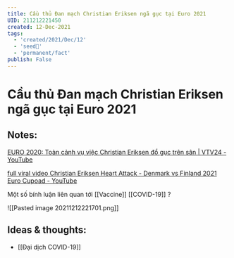 ```yaml
---
title: Cầu thủ Đan mạch Christian Eriksen ngã gục tại Euro 2021
UID: 211212221450
created: 12-Dec-2021
tags:
  - 'created/2021/Dec/12'
  - 'seed🥜'
  - 'permanent/fact'
publish: False
---
```

# Cầu thủ Đan mạch Christian Eriksen ngã gục tại Euro 2021

## Notes:
[EURO 2020: Toàn cảnh vụ việc Christian Eriksen đổ gục trên sân | VTV24 - YouTube](https://www.youtube.com/watch?v=dLBDJd3K8K4)

[full viral video Christian Eriksen Heart Attack - Denmark vs Finland 2021 Euro Cupoad - YouTube](https://www.youtube.com/watch?v=XPwYJD6KNj0)

Một số bính luận liên quan tới [[Vaccine]] [[COVID-19]] ?

![[Pasted image 20211212221701.png]]

## Ideas & thoughts:
- [[Đại dịch COVID-19]]


